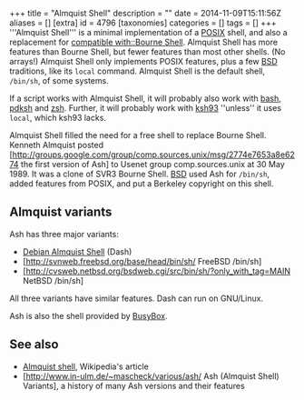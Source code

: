 +++
title = "Almquist Shell"
description = ""
date = 2014-11-09T15:11:56Z
aliases = []
[extra]
id = 4796
[taxonomies]
categories = []
tags = []
+++
'''Almquist Shell''' is a minimal implementation of a [POSIX](https://rosettacode.org/wiki/POSIX) shell, and also a replacement for [compatible with::Bourne Shell](https://rosettacode.org/wiki/compatible_with::Bourne_Shell). Almquist Shell has more features than Bourne Shell, but fewer features than most other shells. (No arrays!) Almquist Shell only implements POSIX features, plus a few [BSD](https://rosettacode.org/wiki/BSD) traditions, like its <code>local</code> command. Almquist Shell is the default shell, <code>/bin/sh</code>, of some systems.

If a script works with Almquist Shell, it will probably also work with [bash](https://rosettacode.org/wiki/bash), [pdksh](https://rosettacode.org/wiki/pdksh) and [zsh](https://rosettacode.org/wiki/zsh). Further, it will probably work with [ksh93](https://rosettacode.org/wiki/ksh93) ''unless'' it uses <code>local</code>, which ksh93 lacks.

Almquist Shell filled the need for a free shell to replace Bourne Shell. Kenneth Almquist posted [http://groups.google.com/group/comp.sources.unix/msg/2774e7653a8e6274 the first version of Ash] to Usenet group comp.sources.unix at 30 May 1989. It was a clone of SVR3 Bourne Shell. [BSD](https://rosettacode.org/wiki/BSD) used Ash for <code>/bin/sh</code>, added features from POSIX, and put a Berkeley copyright on this shell.

## Almquist variants
Ash has three major variants:

* [Debian Almquist Shell](https://rosettacode.org/wiki/Debian_Almquist_Shell) (Dash)
* [http://svnweb.freebsd.org/base/head/bin/sh/ FreeBSD /bin/sh]
* [http://cvsweb.netbsd.org/bsdweb.cgi/src/bin/sh/?only_with_tag=MAIN NetBSD /bin/sh]

All three variants have similar features. Dash can run on GNU/Linux.

Ash is also the shell provided by [BusyBox](https://rosettacode.org/wiki/BusyBox).

## See also
* [Almquist shell](https://en.wikipedia.org/wiki/Almquist_shell), Wikipedia's article
* [http://www.in-ulm.de/~mascheck/various/ash/ Ash (Almquist Shell) Variants], a history of many Ash versions and their features
